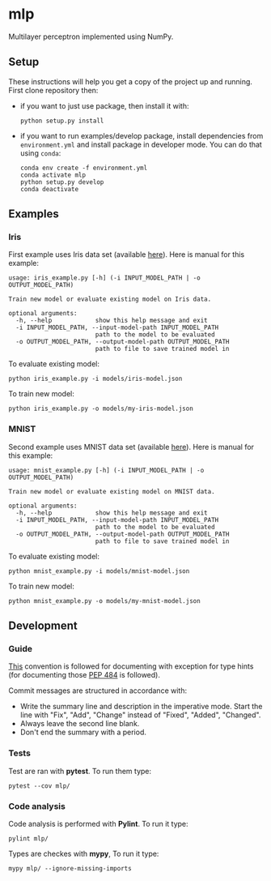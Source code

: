 # mlp
Multilayer perceptron implemented using NumPy.

## Setup
These instructions will help you get a copy of the project up and running. First clone repository then:

- if you want to just use package, then install it with:
  ```
  python setup.py install
  ```
- if you want to run examples/develop package, install dependencies from `environment.yml` and install package in developer mode. You can do that using `conda`:
  ```
  conda env create -f environment.yml
  conda activate mlp
  python setup.py develop
  conda deactivate
  ```

## Examples

### Iris
First example uses Iris data set (available [here](https://archive.ics.uci.edu/ml/datasets/iris)). Here is manual for this example:
```
usage: iris_example.py [-h] (-i INPUT_MODEL_PATH | -o OUTPUT_MODEL_PATH)

Train new model or evaluate existing model on Iris data.

optional arguments:
  -h, --help            show this help message and exit
  -i INPUT_MODEL_PATH, --input-model-path INPUT_MODEL_PATH
                        path to the model to be evaluated
  -o OUTPUT_MODEL_PATH, --output-model-path OUTPUT_MODEL_PATH
                        path to file to save trained model in
```

To evaluate existing model:
```
python iris_example.py -i models/iris-model.json
```

To train new model:
```
python iris_example.py -o models/my-iris-model.json
```

### MNIST
Second example uses MNIST data set (available [here](http://yann.lecun.com/exdb/mnist/)). Here is manual for this example:
```
usage: mnist_example.py [-h] (-i INPUT_MODEL_PATH | -o OUTPUT_MODEL_PATH)

Train new model or evaluate existing model on MNIST data.

optional arguments:
  -h, --help            show this help message and exit
  -i INPUT_MODEL_PATH, --input-model-path INPUT_MODEL_PATH
                        path to the model to be evaluated
  -o OUTPUT_MODEL_PATH, --output-model-path OUTPUT_MODEL_PATH
                        path to file to save trained model in
```

To evaluate existing model:
```
python mnist_example.py -i models/mnist-model.json
```

To train new model:
```
python mnist_example.py -o models/my-mnist-model.json
```

## Development

### Guide
[This](http://sphinxcontrib-napoleon.readthedocs.io/en/latest/example_google.html) convention is followed for documenting with exception for type hints (for documenting those [PEP 484](https://www.python.org/dev/peps/pep-0484/) is followed).

Commit messages are structured in accordance with:
- Write the summary line and description in the imperative mode. Start the line with "Fix", "Add", "Change" instead of "Fixed", "Added", "Changed".
- Always leave the second line blank.
- Don't end the summary with a period.

### Tests
Test are ran with __pytest__. To run them type:
```
pytest --cov mlp/
```

### Code analysis
Code analysis is performed with __Pylint__. To run it type:
```
pylint mlp/
```
Types are checkes with __mypy__, To run it type:
```
mypy mlp/ --ignore-missing-imports
```
